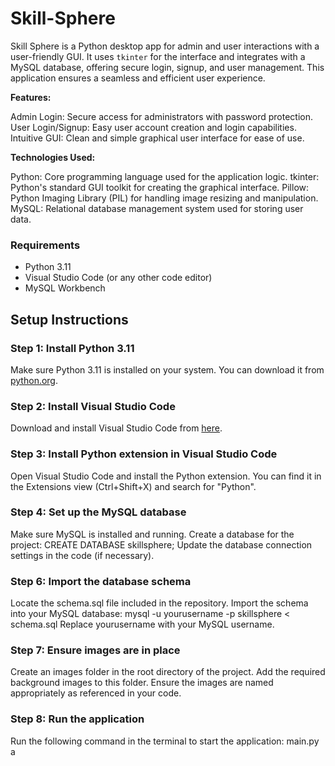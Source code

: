 # Skill-Sphere
Skill Sphere is a Python desktop app for admin and user interactions with a user-friendly GUI. It uses `tkinter` for the interface and integrates with a MySQL database, offering secure login, signup, and user management. This application ensures a seamless and efficient user experience.

**Features:**

Admin Login: Secure access for administrators with password protection.
User Login/Signup: Easy user account creation and login capabilities.
Intuitive GUI: Clean and simple graphical user interface for ease of use.

**Technologies Used:**

Python: Core programming language used for the application logic.
tkinter: Python's standard GUI toolkit for creating the graphical interface.
Pillow: Python Imaging Library (PIL) for handling image resizing and manipulation.
MySQL: Relational database management system used for storing user data.

### Requirements

- Python 3.11
- Visual Studio Code (or any other code editor)
- MySQL Workbench

## Setup Instructions

### Step 1: Install Python 3.11

Make sure Python 3.11 is installed on your system. You can download it from [python.org](https://www.python.org/downloads/).

### Step 2: Install Visual Studio Code

Download and install Visual Studio Code from [here](https://code.visualstudio.com/).

### Step 3: Install Python extension in Visual Studio Code

Open Visual Studio Code and install the Python extension. You can find it in the Extensions view (Ctrl+Shift+X) and search for "Python".

### Step 4: Set up the MySQL database
Make sure MySQL is installed and running.
Create a database for the project:
  CREATE DATABASE skillsphere;
Update the database connection settings in the code (if necessary).

### Step 6: Import the database schema
Locate the schema.sql file included in the repository.
Import the schema into your MySQL database:
  mysql -u yourusername -p skillsphere < schema.sql
Replace yourusername with your MySQL username.

### Step 7: Ensure images are in place
Create an images folder in the root directory of the project.
Add the required background images to this folder. Ensure the images are named appropriately as referenced in your code.

### Step 8: Run the application
Run the following command in the terminal to start the application:
  main.py
a
